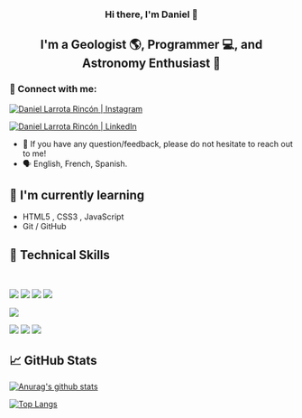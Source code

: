 
<h3 align="center">
Hi there, I'm Daniel</a> 👋
</h3>

<h2 align="center">
I'm a Geologist 🌎, Programmer 💻, and Astronomy Enthusiast 🔭
</h2> 


### 🤝 Connect with me:

<a href="https://www.instagram.com/dlarrotar/"><img src="	https://img.shields.io/badge/Instagram-E4405F?style=for-the-badge&logo=instagram&logoColor=white" alt="Daniel Larrota Rincón | Instagram"></a>

<a href="https://www.linkedin.com/in/dhlarrotar/"><img src="https://img.shields.io/badge/LinkedIn-0077B5?style=for-the-badge&logo=linkedin&logoColor=white" alt="Daniel Larrota Rincón | LinkedIn"></a>


- 💬 If you have any question/feedback, please do not hesitate to reach out to me! 
- 🗣️ English, French, Spanish. 



## 🌱 I'm currently learning

- HTML5 , CSS3 , JavaScript
- Git / GitHub

## 💼 Technical Skills
</br>

![](https://img.shields.io/badge/Code-Python-3776AB?style=flat&logo=python&logoColor=white)
![](https://img.shields.io/badge/Code-JavaScript-informational?style=flat&logo=JavaScript&color=F7DF1E)
![](https://img.shields.io/badge/Code-HTML5-informational?style=flat&logo=HTML5&color=E34F26)
![](https://img.shields.io/badge/Code-SQLite-informational?style=flat&logo=SQLite&color=003B57)

![](https://img.shields.io/badge/Style-CSS3-informational?style=flat&logo=CSS3&color=1572B6)

![](https://img.shields.io/badge/Tools-Figma-informational?style=flat&logo=Figma&color=F24E1E)
![](https://img.shields.io/badge/Tools-Git-informational?style=flat&logo=Git&color=F05032)
![](https://img.shields.io/badge/Tools-GitHub-informational?style=flat&logo=GitHub&color=181717)

## 📈 GitHub Stats 

[![Anurag's github stats](https://github-readme-stats.vercel.app/api?username=dhlarrotar)](https://github.com/dhlarrotar)

[![Top Langs](https://github-readme-stats.vercel.app/api/top-langs/?username=dhlarrotar&layout=compact)](https://github.com/)

